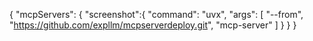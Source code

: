 {
  "mcpServers": {
    "screenshot":{
      "command": "uvx",
      "args": [
        "--from",
        "https://github.com/expllm/mcpserverdeploy.git",
        "mcp-server"
      ]
    }
  }
}